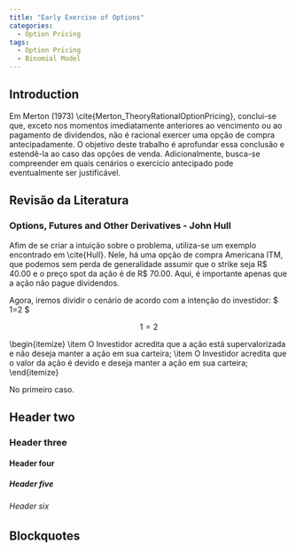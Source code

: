 ```yaml
---
title: "Early Exercise of Options"
categories:
  - Option Pricing
tags:
  - Option Pricing
  - Binomial Model
---
```


## Introduction

Em Merton (1973) \cite{Merton_TheoryRationalOptionPricing}, conclui-se que, exceto nos momentos imediatamente anteriores ao vencimento ou ao pagamento de dividendos, não é racional exercer uma opção de compra antecipadamente.
O objetivo deste trabalho é aprofundar essa conclusão e estendê-la ao caso das opções de venda. Adicionalmente, busca-se compreender em quais cenários o exercício antecipado pode eventualmente ser justificável.

## Revisão da Literatura

### Options, Futures and Other Derivatives - John Hull 

Afim de se criar a intuição sobre o problema, utiliza-se um exemplo encontrado em \cite{Hull}. Nele, há uma opção de compra Americana ITM, que podemos sem perda de generalidade assumir que o strike seja R\$ 40.00 e o preço spot da ação é de R\$ 70.00. Aqui,
é importante apenas que a ação não pague dividendos.

Agora, iremos dividir o cenário de acordo com a intenção do investidor:
$ 1=2 $

$$ 1=2 $$


\begin{itemize}
\item O Investidor acredita que a ação está supervalorizada e não deseja manter a ação em sua carteira;
\item O Investidor acredita que o valor da ação é devido e deseja manter a ação em sua carteira;
\end{itemize}

No primeiro caso.

## Header two

### Header three

#### Header four

##### Header five

###### Header six

## Blockquotes
